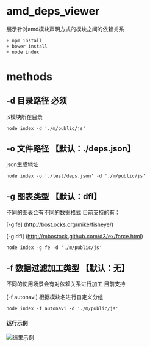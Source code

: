 # amd_deps_viewer

展示针对amd模块声明方式的模块之间的依赖关系

````javascript
+ npm install
+ bower install
+ node index 
````
methods
=======

-d 目录路径 必须 
------------------
js模块所在目录
````
node index -d './m/public/js'
````

-o 文件路径 【默认：./deps.json】
------------------
json生成地址
````
node index -o './test/deps.json' -d './m/public/js'

````

-g 图表类型 【默认：dfl】
------------------
不同的图表会有不同的数据格式
目前支持的有：

[-g fe] (http://bost.ocks.org/mike/fisheye/)

[-g dfl] (http://mbostock.github.com/d3/ex/force.html)

````
node index -g fe -d './m/public/js'
````

-f 数据过滤加工类型 【默认：无】
------------------
不同的使用场景会有对依赖关系进行加工
目前支持

[-f autonavi] 根据模块名进行自定义分组

````
node index -f autonavi -d './m/public/js'
````
#### 运行示例
![结果示例](http://i.imgur.com/yvxZTEe.jpg)
